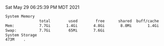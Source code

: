 Sat May 29 06:25:39 PM MDT 2021
```bash
System Memory
               total        used        free      shared  buff/cache   available
Mem:           7.7Gi       1.4Gi       4.8Gi       8.0Mi       1.4Gi       6.0Gi
Swap:          7.7Gi        65Mi       7.6Gi
System Storage
473M	.
```
```bash
